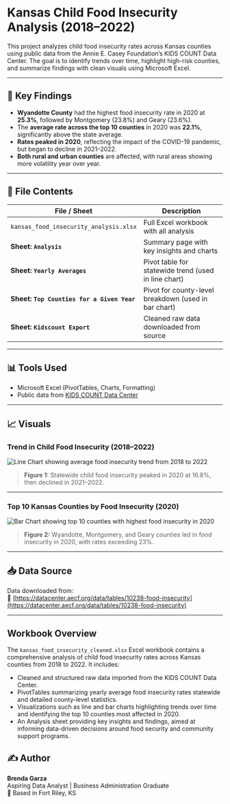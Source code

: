 # Kansas Child Food Insecurity Analysis (2018–2022)

This project analyzes child food insecurity rates across Kansas counties using public data from the Annie E. Casey Foundation’s KIDS COUNT Data Center. The goal is to identify trends over time, highlight high-risk counties, and summarize findings with clean visuals using Microsoft Excel.

---

## 📌 Key Findings

- **Wyandotte County** had the highest food insecurity rate in 2020 at **25.3%**, followed by Montgomery (23.8%) and Geary (23.6%).
- The **average rate across the top 10 counties** in 2020 was **22.1%**, significantly above the state average.
- **Rates peaked in 2020**, reflecting the impact of the COVID-19 pandemic, but began to decline in 2021–2022.
- **Both rural and urban counties** are affected, with rural areas showing more volatility year over year.

---

## 📁 File Contents

| File / Sheet                | Description |
|----------------------------|-------------|
| `kansas_food_insecurity_analysis.xlsx` | Full Excel workbook with all analysis |
| **Sheet: `Analysis`**      | Summary page with key insights and charts |
| **Sheet: `Yearly Averages`** | Pivot table for statewide trend (used in line chart) |
| **Sheet: `Top Counties for a Given Year`** | Pivot for county-level breakdown (used in bar chart) |
| **Sheet: `Kidscount Export`** | Cleaned raw data downloaded from source |

---

## 📊 Tools Used
- Microsoft Excel (PivotTables, Charts, Formatting)
- Public data from [KIDS COUNT Data Center](https://datacenter.aecf.org/data/tables/10238-food-insecurity)

---

## 📈 Visuals

### Trend in Child Food Insecurity (2018–2022)

![Line Chart showing average food insecurity trend from 2018 to 2022](images/Picture1.png)

> **Figure 1:** Statewide child food insecurity peaked in 2020 at 16.8%, then declined in 2021–2022.

---

### Top 10 Kansas Counties by Food Insecurity (2020)

![Bar Chart showing top 10 counties with highest food insecurity in 2020](images/Picture2.png)

> **Figure 2:** Wyandotte, Montgomery, and Geary counties led in food insecurity in 2020, with rates exceeding 23%.

---

## 📥 Data Source

Data downloaded from:  
🔗 [https://datacenter.aecf.org/data/tables/10238-food-insecurity](https://datacenter.aecf.org/data/tables/10238-food-insecurity)

---

## Workbook Overview

The `kansas_food_insecurity_cleaned.xlsx` Excel workbook contains a comprehensive analysis of child food insecurity rates across Kansas counties from 2018 to 2022. It includes:

- Cleaned and structured raw data imported from the KIDS COUNT Data Center.
- PivotTables summarizing yearly average food insecurity rates statewide and detailed county-level statistics.
- Visualizations such as line and bar charts highlighting trends over time and identifying the top 10 counties most affected in 2020.
- An Analysis sheet providing key insights and findings, aimed at informing data-driven decisions around food security and community support programs.

## ✍️ Author

**Brenda Garza**  
Aspiring Data Analyst | Business Administration Graduate  
📍 Based in Fort Riley, KS
